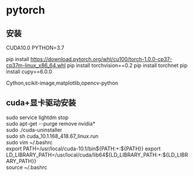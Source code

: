 # pytorch


## 安装
CUDA10.0
PYTHON=3.7

pip install https://download.pytorch.org/whl/cu100/torch-1.0.0-cp37-cp37m-linux_x86_64.whl
pip install torchvision==0.2
pip install torchnet
pip install cupy==6.0.0

Cython,scikit-image,matplotlib,opencv-python


## cuda+显卡驱动安装
sudo service lightdm stop  
sudo apt-get --purge remove nvidia*  
sudo ./cuda-uninstaller  
sudo sh cuda_10.1.168_418.67_linux.run  
sudo vim ~/.bashrc  
export PATH=/usr/local/cuda-10.1/bin${PATH:+:${PATH}}   
export LD_LIBRARY_PATH=/usr/local/cuda/lib64${LD_LIBRARY_PATH:+:${LD_LIBRARY_PATH}}  
source ~/.bashrc  

